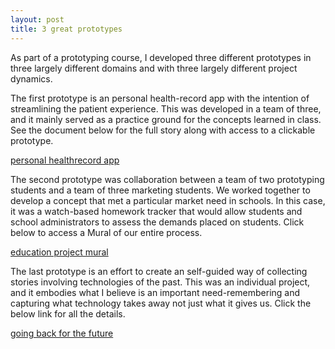 ```yaml
---
layout: post
title: 3 great prototypes 
---
```


As part of a prototyping course, I developed three different prototypes in
three largely different domains and with three largely different project
dynamics.

The first prototype is an personal health-record app with the intention
of streamlining the patient experience. This was developed in a team of three, and it mainly served as a practice ground for the concepts learned in class. See the document below for the full story along with access to a clickable prototype. 

[personal healthrecord app](https://harishtella.github.io/documents/770-healthcare-project.pdf)
<br/>

The second prototype was collaboration between a team of two prototyping
students and a team of three marketing students. We worked together to
develop a concept that met a particular market need in schools. In this case, it
was a watch-based homework tracker that would allow students and school
administrators to assess the demands placed on students. Click below
to access a Mural of our entire process.

[education project mural](https://app.mural.co/t/ericsonbentleyhfidcourses9632/m/ericsonbentleyhfidcourses9632/1526676878226/9c476506f278eab2cbf9a79fa43ce90acb6170be)
<br/>

The last prototype is an effort to create an self-guided way of
collecting stories involving technologies of the past. This was an
individual project, and it embodies what I believe is an important
need-remembering and capturing what technology takes away not just what
it gives us. Click the below link for all the details. 

[going back for the future](https://harishtella.github.io/documents/770-personal-project.pdf)
<br/>
